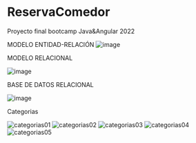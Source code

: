 # ReservaComedor
Proyecto final bootcamp Java&amp;Angular 2022


MODELO ENTIDAD-RELACIÓN
![image](https://user-images.githubusercontent.com/89861246/168420985-0c7aa132-c957-4266-b756-ab42bc027d7a.png)


MODELO RELACIONAL

![image](https://user-images.githubusercontent.com/103040138/168540844-b8392eff-fac5-4b5f-8762-77952e1265d3.png)


BASE DE DATOS RELACIONAL

![image](https://user-images.githubusercontent.com/89861246/169401042-e244b971-0dd7-4509-88c3-c76e8a1272f5.png)

Categorias

![categorias01](https://user-images.githubusercontent.com/103040138/171231516-bfa9f43c-3177-4fd3-9694-3d276f014ac8.png)
![categorias02](https://user-images.githubusercontent.com/103040138/171232197-7f2a3081-34c5-4195-a51e-6c73466f38e5.png)
![categorias03](https://user-images.githubusercontent.com/103040138/171234302-afae3355-fd02-463c-a017-7c19f722912c.png)
![categorias04](https://user-images.githubusercontent.com/103040138/171234329-bd601e60-deab-48ec-a89c-52bfd3c2f71c.png)
![categorias05](https://user-images.githubusercontent.com/103040138/171234357-61ded958-4eba-44c8-af0e-ac21262a0b07.png)









